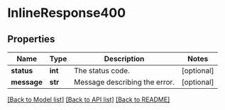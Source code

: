 # InlineResponse400

## Properties
Name | Type | Description | Notes
------------ | ------------- | ------------- | -------------
**status** | **int** | The status code. | [optional] 
**message** | **str** | Message describing the error. | [optional] 

[[Back to Model list]](../README.md#documentation-for-models) [[Back to API list]](../README.md#documentation-for-api-endpoints) [[Back to README]](../README.md)


